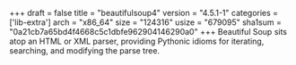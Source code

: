+++
draft = false
title = "beautifulsoup4"
version = "4.5.1-1"
categories = ['lib-extra']
arch = "x86_64"
size = "124316"
usize = "679095"
sha1sum = "0a21cb7a65bd4f4668c5c1dbfe962904146290a0"
+++
Beautiful Soup sits atop an HTML or XML parser, providing Pythonic idioms for iterating, searching, and modifying the parse tree.